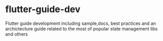 # flutter-guide-dev
Flutter guide development including sample,docs, best practices and an archictecture guide related to the most of popular state management libs and others
